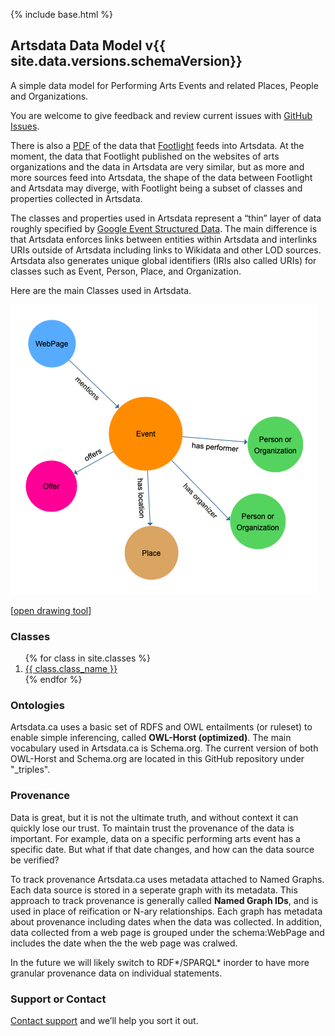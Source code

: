 {% include base.html %}

## Artsdata Data Model v{{ site.data.versions.schemaVersion}}

A simple data model for Performing Arts Events and related Places, People and Organizations. 

You are welcome to give feedback and review current issues with [GitHub Issues](https://github.com/culturecreates/artsdata-data-model/issues). 

There is also a [PDF](https://drive.google.com/open?id=10-bnlDKv7w7LREakZ9b40BajbY39gbhJ) of the data that [Footlight](https://www.culturecreates.com/en/index.html#vision) feeds into Artsdata.  At the moment, the data that Footlight published on the websites of arts organizations and the data in Artsdata are very similar, but as more and more sources feed into Artsdata, the shape of the data between Footlight and Artsdata may diverge, with Footlight being a subset of classes and properties collected in Artsdata.

The classes and properties used in Artsdata represent a “thin” layer of data
roughly specified by [Google Event Structured Data](https://developers.google.com/search/docs/data-types/event).  The main difference is that Artsdata enforces links between entities within Artsdata and interlinks URIs outside of Artsdata including links to Wikidata and other LOD sources.  Artsdata also generates unique global identifiers (IRIs also called URIs) for classes such as Event, Person, Place, and Organization.

Here are the main Classes used in Artsdata.

![Image](images/artsdata_event_model-3.png)

[[open drawing tool](https://www.yworks.com/yed-live/?file=https://gist.githubusercontent.com/saumier/c1d9b2a3392a1e03c8a14d9fbc2ac5d6/raw/8113c090a24e81c86c64d7a9425b865032a51517/artsdata_event_model)]

### Classes

<ol>
{% for class in site.classes %}
<li>
    <a href="{{ base }}{{ class.url }}">
        {{ class.class_name }}
    </a>
</li>
{% endfor %}
</ol>

### Ontologies

Artsdata.ca uses a basic set of RDFS and OWL entailments (or ruleset) to enable simple inferencing, called **OWL-Horst (optimized)**. The main vocabulary used in Artsdata.ca is Schema.org. The current version of both OWL-Horst and Schema.org are located in this GitHub repository under "_triples". 

### Provenance

Data is great, but it is not the ultimate truth, and without context it can quickly lose our trust.  To maintain trust   the provenance of the data is important. For example, data on a specific performing arts event has a specific date. But what if that date changes, and how can the data source be verified? 

To track provenance Artsdata.ca uses metadata attached to Named Graphs. Each data source is stored in a seperate graph with its metadata.  This approach to track provenance is generally called **Named Graph IDs**, and is used in place of reification or N-ary relationships.  Each graph has metadata about provenance including dates when the data was collected.  In addition, data collected from a web page is grouped under the schema:WebPage and includes the date when the the web page was cralwed. 

In the future we will likely switch to RDF*/SPARQL* inorder to have more granular provenance data on individual statements.

### Support or Contact

[Contact support](mailto:support@culturecreates.com) and we’ll help you sort it out.
